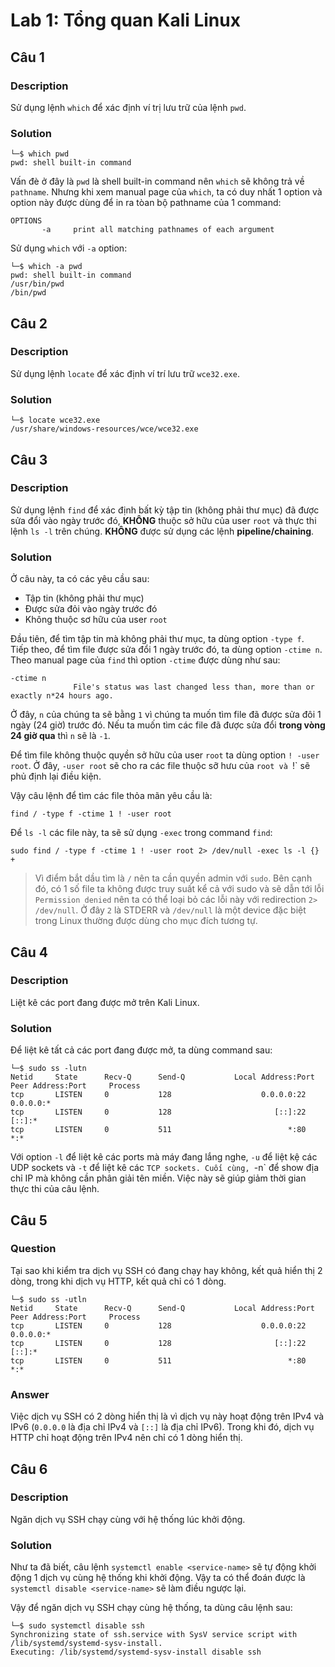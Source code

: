 # Lab 1: Tổng quan Kali Linux
## Câu 1
### Description
Sử dụng lệnh `which` để xác định ví trị lưu trữ của lệnh `pwd`.

### Solution
```
└─$ which pwd   
pwd: shell built-in command
```

Vấn đè ở đây là `pwd` là shell built-in command nên `which` sẽ không trả về `pathname`. Nhưng khi xem manual page của `which`, ta có duy nhất 1 option và option này được dùng để in ra tòan bộ pathname của 1 command:
```
OPTIONS
       -a     print all matching pathnames of each argument
```

Sử dụng `which` với `-a` option:
```
└─$ which -a pwd
pwd: shell built-in command
/usr/bin/pwd
/bin/pwd
```

## Câu 2
### Description
Sử dụng lệnh `locate` để xác định ví trí lưu trữ `wce32.exe`.

### Solution
```
└─$ locate wce32.exe
/usr/share/windows-resources/wce/wce32.exe
```

## Câu 3
### Description
Sử dụng lệnh `find` để xác định bất kỳ tập tin (không phải thư mục) đã được sửa đổi vào ngày trước đó, **KHÔNG** thuộc sở hữu của user `root` và thực thi lệnh `ls -l` trên chúng. **KHÔNG** được sử dụng các lệnh **pipeline/chaining**.

### Solution
Ở câu này, ta có các yêu cầu sau:
- Tập tin (không phải thư mục)
- Được sửa đỏi vào ngày trước đó
- Không thuộc sơ hữu của user `root`

Đầu tiên, để tìm tập tin mà không phải thư mục, ta dùng option `-type f`.  
Tiếp theo, để tìm file được sửa đổi 1 ngày trước đó, ta dùng option `-ctime n`. Theo manual page của `find` thì option `-ctime` được dùng như sau:
```
-ctime n
              File's status was last changed less than, more than or exactly n*24 hours ago.
```

Ở đây, `n` của chúng ta sẽ bằng `1` vì chúng ta muốn tìm file đã được sửa đôi 1 ngày (24 giờ) trước đó. Nếu ta muốn tìm các file đã được sửa đổi **trong vòng 24 giờ qua** thì `n` sẽ là `-1`.  

Để tìm file không thuộc quyền sở hữu của user `root` ta dùng option `! -user root`. Ở đây, `-user root` sẽ cho ra các file thuộc sỡ hưu của `root và `!` sẽ phủ định lại điều kiện.

Vậy câu lệnh để tìm các file thỏa mãn yêu cầu là:
```
find / -type f -ctime 1 ! -user root
```
Để `ls -l` các file này, ta sẽ sử dụng `-exec` trong command `find`:
```
sudo find / -type f -ctime 1 ! -user root 2> /dev/null -exec ls -l {} +
```
> Vì điểm bắt dầu tìm là `/` nên ta cần quyền admin với `sudo`. Bên cạnh đó, có 1 số file ta không được truy suất kể cả với sudo và sẽ dẫn tới lỗi `Permission denied` nên ta có thể loại bỏ các lỗi này với redirection `2> /dev/null`. Ở đây `2` là STDERR và `/dev/null` là một device đặc biệt trong Linux thường được dùng cho mục đích tương tự.


## Câu 4
### Description
Liệt kê các port đang được mở trên Kali Linux.

### Solution
Để liệt kê tất cả các port đang được mở, ta dùng command sau:
```
└─$ sudo ss -lutn                                                                                            
Netid     State      Recv-Q      Send-Q           Local Address:Port           Peer Address:Port     Process     
tcp       LISTEN     0           128                    0.0.0.0:22                  0.0.0.0:*                    
tcp       LISTEN     0           128                       [::]:22                     [::]:*                    
tcp       LISTEN     0           511                          *:80                        *:*                    
```

Với option `-l` để liệt kê các ports mà máy đang lắng nghe, `-u` để liệt kệ các UDP sockets và `-t` để liệt kê các `TCP sockets. Cuối cùng, `-n` để show địa chỉ IP mà không cần phân giải tên miền. Việc này sẽ giúp giảm thời gian thực thi của câu lệnh.

## Câu 5
### Question
Tại sao khi kiểm tra dịch vụ SSH có đang chạy hay không, kết quả hiển thị 2 dòng, trong khi dịch vụ HTTP, kết quả chỉ có 1 dòng.
```
└─$ sudo ss -utln
Netid     State      Recv-Q      Send-Q           Local Address:Port           Peer Address:Port     Process     
tcp       LISTEN     0           128                    0.0.0.0:22                  0.0.0.0:*                    
tcp       LISTEN     0           128                       [::]:22                     [::]:*                    
tcp       LISTEN     0           511                          *:80                        *:*                    
```

### Answer
Việc dịch vụ SSH có 2 dòng hiển thị là vì dịch vụ này hoạt động trên IPv4 và IPv6 (`0.0.0.0` là địa chỉ IPv4 và `[::]` là địa chỉ IPv6). Trong khi đó, dịch vụ HTTP chỉ hoạt động trên IPv4 nên chỉ có 1 dòng hiển thị.

## Câu 6
### Description
Ngăn dịch vụ SSH chạy cùng với hệ thống lúc khởi động.

### Solution
Như ta đã biết, câu lệnh `systemctl enable <service-name>` sẽ tự động khởi động 1 dịch vụ cùng hệ thống khi khởi động. Vậy ta có thể đoán được là `systemctl disable <service-name>` sẽ làm điều ngược lại.  

Vậy để ngăn dịch vụ SSH chạy cùng hệ thống, ta dùng câu lệnh sau:
```
└─$ sudo systemctl disable ssh  
Synchronizing state of ssh.service with SysV service script with /lib/systemd/systemd-sysv-install.
Executing: /lib/systemd/systemd-sysv-install disable ssh
```
 
